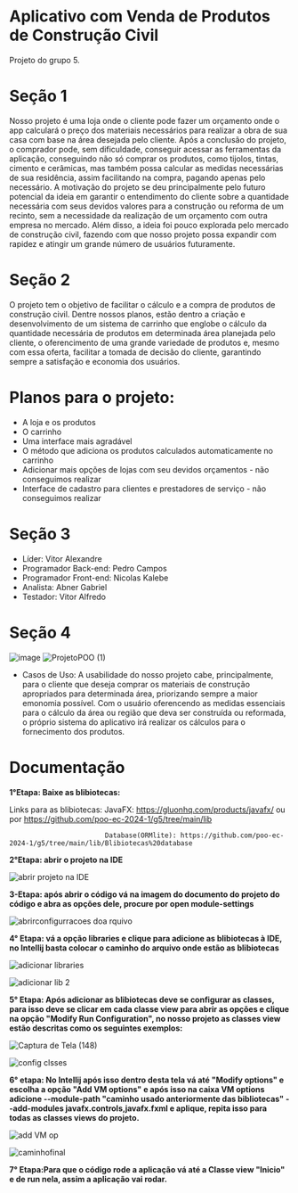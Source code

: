 # Aplicativo com Venda de Produtos de Construção Civil
Projeto do grupo 5.

# Seção 1
Nosso projeto é uma loja onde o cliente pode fazer um orçamento onde o app calculará o preço dos materiais necessários para realizar a obra de sua casa com base na área desejada pelo cliente. Após a conclusão do projeto, o comprador pode, sem dificuldade, conseguir acessar as ferramentas da aplicação, conseguindo não só comprar os produtos, como tijolos, tintas, cimento e cerâmicas, mas também possa calcular as medidas necessárias de sua residência, assim facilitando na compra, pagando apenas pelo necessário. 
A motivação do projeto se deu principalmente pelo futuro potencial da ideia em garantir o entendimento do cliente sobre a quantidade necessária com seus devidos valores para a construção ou reforma de um recinto, sem a necessidade da realização de um orçamento com outra empresa no mercado. Além disso, a ideia foi pouco explorada pelo mercado de construção civil, fazendo com que nosso projeto possa expandir com rapidez e atingir um grande número de usuários futuramente.

# Seção 2
O projeto tem o objetivo de facilitar o cálculo e a compra de produtos de construção civil. 
Dentre nossos planos, estão dentro a criação e desenvolvimento de um sistema de carrinho que englobe o cálculo da quantidade necessária de produtos em determinada área planejada pelo cliente, o oferencimento de uma grande variedade de produtos e, mesmo com essa oferta, facilitar a tomada de decisão do cliente, garantindo sempre a satisfação e economia dos usuários.
# Planos para o projeto:
* A loja e os produtos
* O carrinho
* Uma interface mais agradável
* O método que adiciona os produtos calculados automaticamente no carrinho
* Adicionar mais opções de lojas com seu devidos orçamentos - não conseguimos realizar
* Interface de cadastro para clientes e prestadores de serviço - não conseguimos realizar

# Seção 3
* Líder: Vitor Alexandre 
* Programador Back-end: Pedro Campos
* Programador Front-end: Nicolas Kalebe
* Analista: Abner Gabriel
* Testador: Vitor Alfredo

# Seção 4
![image](https://github.com/poo-ec-2024-1/g5/assets/167905655/0fee9905-e442-4bd4-91f1-a5bde97ac5b0)
![ProjetoPOO (1)](https://github.com/user-attachments/assets/5e9abde8-b6a8-45e0-b0de-618c98f8a740)

* Casos de Uso: A usabilidade do nosso projeto cabe, principalmente, para o cliente que deseja comprar os materiais de construção apropriados para determinada área, priorizando sempre a maior emonomia possível. Com o usuário oferencendo as medidas essenciais para o cálculo da área ou região que deva ser construída ou reformada, o próprio sistema do aplicativo irá realizar os cálculos para o fornecimento dos produtos.

# Documentação
**1°Etapa: Baixe as blibiotecas:** 

 Links para as blibiotecas: JavaFX: https://gluonhq.com/products/javafx/ ou por https://github.com/poo-ec-2024-1/g5/tree/main/lib                          
 
                            Database(ORMlite): https://github.com/poo-ec-2024-1/g5/tree/main/lib/Blibiotecas%20database
                            
**2°Etapa: abrir o projeto na IDE**

![abrir projeto na IDE](https://github.com/user-attachments/assets/62fd671e-21fb-48d0-b1d8-0022eb8e36b9)

**3-Etapa: após abrir o código vá na imagem do documento do projeto do código e abra as opções dele, procure por open module-settings**

![abrirconfigurracoes doa rquivo](https://github.com/user-attachments/assets/c3c27197-5b1b-4c88-94df-59ed2821b27b)

**4° Etapa: vá a opção libraries e clique para adicione as blibiotecas à IDE, no Intellij basta colocar o caminho do arquivo onde estão as blibiotecas**

![adicionar libraries](https://github.com/user-attachments/assets/c20b7307-08e6-453d-b15b-903abd90639f)

![adicionar lib 2](https://github.com/user-attachments/assets/ecfb9aac-3562-4e44-926b-b1241abbdb2a)

**5° Etapa: Após adicionar as blibiotecas deve se configurar as classes, para isso deve se clicar em cada classe view para abrir as opções e clique na opção **"Modify Run Configuration"**, no nosso projeto as classes view estão descritas como os seguintes exemplos:**

 ![Captura de Tela (148)](https://github.com/user-attachments/assets/a94e1e08-d9f2-4c03-8548-6baa82782a64)

 ![config clsses](https://github.com/user-attachments/assets/3314b01a-2056-4e27-acc6-f055503198f2)
 
**6° etapa: No Intellij após isso dentro desta tela vá até **"Modify options"** e escolha a opção **"Add VM options"** e após isso na caixa VM options adicione --module-path "caminho usado anteriormente das bibliotecas" --add-modules javafx.controls,javafx.fxml
e aplique, repita isso para todas as classes views do projeto.**

![add VM op](https://github.com/user-attachments/assets/4d72c076-f5dd-498c-8f5b-edb331567cb3)

![caminhofinal](https://github.com/user-attachments/assets/f90fa74c-7fdd-4d4e-96cd-08a3b57c95ae)

**7° Etapa:Para que o código rode a aplicação vá até a Classe view "Inicio" e de run nela, assim a aplicação vai rodar.**





